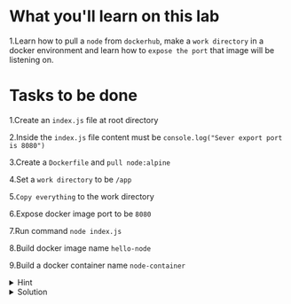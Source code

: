 # What you'll learn on this lab

1.Learn how to pull a `node` from `dockerhub`, make a `work directory` in a docker environment and learn how to `expose the port` that image will be listening on.

# Tasks to be done

1.Create an `index.js` file at root directory

2.Inside the `index.js` file content must be `console.log("Sever export port is 8080")`

3.Create a `Dockerfile` and `pull node:alpine`

4.Set a `work directory` to be `/app`

5.`Copy everything` to the work directory

6.Expose docker image port to be `8080`

7.Run command `node index.js`

8.Build docker image name `hello-node`

9.Build a docker container name `node-container`

<details>
<summary>Hint</summary>

All neccessary command in this lab
1. `touch (filename)` - Use to create a file
2. `nano (filename)` - Use to edit a file
3. `docker build -t (image name) .` - Use to build a docker image
4. `docker image ls` - Use to list all the image that exist on your current machine
5. `docker container ps -a` - Use to list all exist container on your current machine
6. `docker image rm (image name)` - Use to delete a docker image with a specifig name
7. `docker container rm (container name)` - Use to delete a docker container with a specifig container

All neccessary Dockerfile syntax
1. `FROM (docker image name):(tag)` -  Specifies the starting point image for your Docker image.
2. `WORKDIR (/path/to/workdir)` - Sets the folder inside the container where commands will be executed.
3. `COPY (path of file or folder that you want to copy) (destination of the file or folder) ` - Moves files or folders from your computer to the container.
4. `EXPOSE (number of port that the image will be running on)` - Declares the port on which the container will listen for incoming connections.
5. `CMD ["(command line)"]` - Defines the default command to run when the container starts

</details>

<details>
<summary>Solution</summary>

Create all file 

```plain

cat > index.js <<EOF
console.log("Sever export port is 8080")
EOF

cat index.js

cat > Dockerfile <<EOF
FROM node:alpine

WORKDIR /app

COPY . .

EXPOSE 8080

CMD [ "node", "index.js" ]
EOF

cat Dockerfile
```{{exec}}


Docker cli command
```plain


docker build -t hello-node .

docker run --name node-container hello-node

```{{exec}}

</details>


